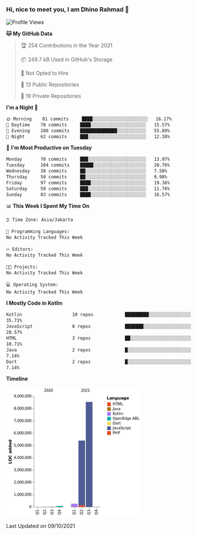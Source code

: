 ### Hi, nice to meet you, I am Dhino Rahmad 👋
<!--START_SECTION:waka-->
![Profile Views](http://img.shields.io/badge/Profile%20Views-3-blue)

**🐱 My GitHub Data** 

> 🏆 254 Contributions in the Year 2021
 > 
> 📦 249.7 kB Used in GitHub's Storage 
 > 
> 🚫 Not Opted to Hire
 > 
> 📜 13 Public Repositories 
 > 
> 🔑 19 Private Repositories  
 > 
**I'm a Night 🦉** 

```text
🌞 Morning    81 commits     ████░░░░░░░░░░░░░░░░░░░░░   16.17% 
🌆 Daytime    78 commits     ████░░░░░░░░░░░░░░░░░░░░░   15.57% 
🌃 Evening    280 commits    ██████████████░░░░░░░░░░░   55.89% 
🌙 Night      62 commits     ███░░░░░░░░░░░░░░░░░░░░░░   12.38%

```
📅 **I'm Most Productive on Tuesday** 

```text
Monday       70 commits     ███░░░░░░░░░░░░░░░░░░░░░░   13.97% 
Tuesday      104 commits    █████░░░░░░░░░░░░░░░░░░░░   20.76% 
Wednesday    38 commits     ██░░░░░░░░░░░░░░░░░░░░░░░   7.58% 
Thursday     50 commits     ██░░░░░░░░░░░░░░░░░░░░░░░   9.98% 
Friday       97 commits     ████░░░░░░░░░░░░░░░░░░░░░   19.36% 
Saturday     59 commits     ███░░░░░░░░░░░░░░░░░░░░░░   11.78% 
Sunday       83 commits     ████░░░░░░░░░░░░░░░░░░░░░   16.57%

```


📊 **This Week I Spent My Time On** 

```text
⌚︎ Time Zone: Asia/Jakarta

💬 Programming Languages: 
No Activity Tracked This Week

🔥 Editors: 
No Activity Tracked This Week

🐱‍💻 Projects: 
No Activity Tracked This Week

💻 Operating System: 
No Activity Tracked This Week

```

**I Mostly Code in Kotlin** 

```text
Kotlin                   10 repos            █████████░░░░░░░░░░░░░░░░   35.71% 
JavaScript               8 repos             ███████░░░░░░░░░░░░░░░░░░   28.57% 
HTML                     3 repos             ██░░░░░░░░░░░░░░░░░░░░░░░   10.71% 
Java                     2 repos             █░░░░░░░░░░░░░░░░░░░░░░░░   7.14% 
Dart                     2 repos             █░░░░░░░░░░░░░░░░░░░░░░░░   7.14%

```


**Timeline**

![Chart not found](https://raw.githubusercontent.com/Dhino12/Dhino12/master/charts/bar_graph.png) 


 Last Updated on 09/10/2021
<!--END_SECTION:waka-->
 
